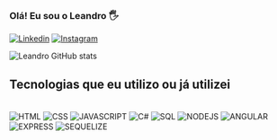 ### Olá! Eu sou o Leandro 🖐️
[![Linkedin](https://img.shields.io/badge/LinkedIn-0077B5?style=for-the-badge&logo=linkedin&logoColor=white)](www.linkedin.com/in/leandrocunhadev)
[![Instagram](https://img.shields.io/badge/Instagram-E4405F?style=for-the-badge&logo=instagram&logoColor=white)](https://www.instagram.com/leandro.c_013/)

![Leandro GitHub stats](https://github-readme-stats.vercel.app/api?username=LDRdev&show_icons=true&theme=radical)

## Tecnologias que eu utilizo ou já utilizei

<div style="display: inline_block"><br/>
<img align="center" alt="HTML" src="https://img.shields.io/badge/HTML-239120?style=for-the-badge&logo=html5&logoColor=white">
<img align="center" alt="CSS" src="https://img.shields.io/badge/CSS-239120?&style=for-the-badge&logo=css3&logoColor=white">
<img align="center" alt="JAVASCRIPT" src="https://img.shields.io/badge/JavaScript-F7DF1E?style=for-the-badge&logo=javascript&logoColor=black">
<img align="center" alt="C#" src="https://img.shields.io/badge/C%23-239120?style=for-the-badge&logo=c-sharp&logoColor=white">
<img align="center" alt="SQL" src="https://img.shields.io/badge/MySQL-00000F?style=for-the-badge&logo=mysql&logoColor=white">
<img align="center" alt="NODEJS" src="https://img.shields.io/badge/Node.js-43853D?style=for-the-badge&logo=node.js&logoColor=white">
<img align="center" alt="ANGULAR" src="https://img.shields.io/badge/Angular-DD0031?style=for-the-badge&logo=angular&logoColor=white">
<img align="center" alt="EXPRESS" src="https://img.shields.io/badge/Express.js-404D59?style=for-the-badge">
<img align="center" alt="SEQUELIZE" src="https://img.shields.io/badge/sequelize-323330?style=for-the-badge&logo=sequelize&logoColor=blue">


  
</div>



